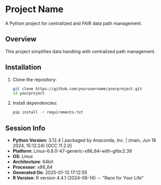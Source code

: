 # Project Name

A Python project for centralized and FAIR data path management.

## **Overview**

This project simplifies data handling with centralized path management.

## **Installation**

1. Clone the repository:
   ```bash
   git clone https://github.com/yourusername/yourproject.git
   cd yourproject
   ```
2. Install dependencies:
   ```bash
   pip install -r requirements.txt
   ```


## **Session Info**

- **Python Version**: 3.12.4 | packaged by Anaconda, Inc. | (main, Jun 18 2024, 15:12:24) [GCC 11.2.0]
- **Platform**: Linux-6.8.0-47-generic-x86_64-with-glibc2.39
- **OS**: Linux
- **Architecture**: 64bit
- **Processor**: x86_64
- **Generated On**: 2025-01-13 17:12:55
- **R Version**: R version 4.4.1 (2024-06-14) -- "Race for Your Life"